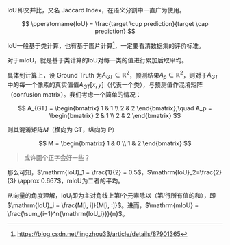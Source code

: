 $\operatorname{IoU}$即交并比，又名 Jaccard Index，在语义分割中一直广为使用。

$$
\operatorname{IoU} = \frac{target \cup prediction}{target \cap prediction}
$$

$\mathrm{IoU}$一般基于类计算，也有基于图片计算[^csdn87901365]，一定要看清数据集的评价标准。

对于$\mathrm{mIoU}$，就是基于类计算的$\mathrm{IoU}$对每一类的值进行累加后取平均。

具体到计算上，设 Ground Truth 为$A_{GT} \in \mathbb{R}^{2}$，预测结果$A_p \in \mathbb{R}^2$，则对于$A_{GT}$中的每一个像素的真实值值$A_{GT}[x, y]$（代表一个类），与预测值作混淆矩阵（confusion matrix）。我们考虑一个简单的情况：

$$
A_{GT} = \begin{bmatrix}
 1 & 1 \\ 2 & 2
\end{bmatrix},\quad
A_p = \begin{bmatrix}
2 & 1 \\ 2 & 2
\end{bmatrix}
$$

则其混淆矩阵$M$（横向为 GT，纵向为 P）

$$
M = \begin{bmatrix}
	1 & 0 \\ 1 & 2
\end{bmatrix}
$$

> 或许画个正字会好一些？

那么可知，$\mathrm{IoU}_1 = \frac{1}{2} = 0.5$，$\mathrm{IoU}_2=\frac{2}{3} \approx 0.667$，$\mathrm{mIoU}$为二者的平均。

从向量的角度理解，$\mathrm{IoU}_i$即为主对角线上第$i$个元素除以（第$i$行所有值的和），即$\mathrm{IoU}_i = \frac{M[i, i]}{M[i, :]}$。进而，$\mathrm{mIoU} = \frac{\sum_{i=1}^n{\mathrm{IoU_i}}}{n}$。

[^csdn87901365]: https://blog.csdn.net/lingzhou33/article/details/87901365
